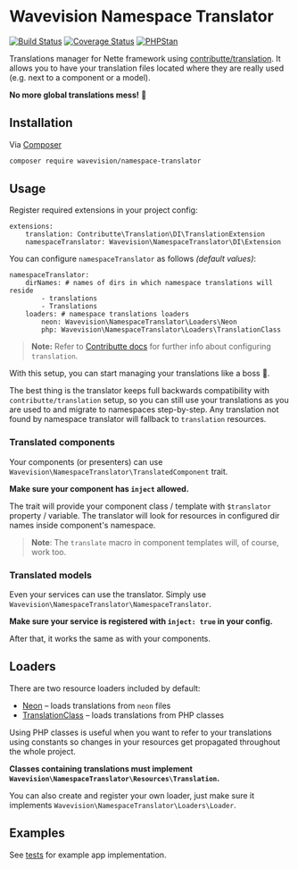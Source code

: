 # Wavevision Namespace Translator

[![Build Status](https://travis-ci.org/wavevision/namespace-translator.svg?branch=master)](https://travis-ci.org/wavevision/namespace-translator)
[![Coverage Status](https://coveralls.io/repos/github/wavevision/namespace-translator/badge.svg?branch=master)](https://coveralls.io/github/wavevision/namespace-translator?branch=master)
[![PHPStan](https://img.shields.io/badge/style-level%20max-brightgreen.svg?label=phpstan)](https://github.com/phpstan/phpstan)

Translations manager for Nette framework using [contributte/translation](https://github.com/contributte/translation). It allows you
to have your translation files located where they are really used (e.g. next to a component or a model). 

**No more global translations mess!** 💪

## Installation

Via [Composer](https://getcomposer.org)

```bash
composer require wavevision/namespace-translator
```

## Usage

Register required extensions in your project config:

```neon
extensions:
	translation: Contributte\Translation\DI\TranslationExtension
	namespaceTranslator: Wavevision\NamespaceTranslator\DI\Extension
```

You can configure `namespaceTranslator` as follows *(default values)*:

```neon
namespaceTranslator:
    dirNames: # names of dirs in which namespace translations will reside
        - translations
        - Translations
    loaders: # namespace translations loaders
        neon: Wavevision\NamespaceTranslator\Loaders\Neon
        php: Wavevision\NamespaceTranslator\Loaders\TranslationClass
```
> **Note:** Refer to [Contributte docs](https://contributte.org/packages/contributte/translation.html#configuration) 
> for further info about configuring `translation`.

With this setup, you can start managing your translations like a boss 🤵.

The best thing is the translator keeps full backwards compatibility with `contributte/translation` setup, 
so you can still use your translations as you are used to and migrate to namespaces step-by-step.
Any translation not found by namespace translator will fallback to `translation` resources.

### Translated components

Your components (or presenters) can use `Wavevision\NamespaceTranslator\TranslatedComponent` trait.

**Make sure your component has `inject` allowed.**

The trait will provide your component class / template with `$translator` property / variable. 
The translator will look for resources in configured dir names inside component's namespace.

> **Note**: The `translate` macro in component templates will, of course, work too.

### Translated models

Even your services can use the translator. Simply use `Wavevision\NamespaceTranslator\NamespaceTranslator`.

**Make sure your service is registered with `inject: true` in your config.**

After that, it works the same as with your components.

## Loaders

There are two resource loaders included by default:

- [Neon](./src/NamespaceTranslator/Loaders/Neon.php) – loads translations from `neon` files
- [TranslationClass](./src/NamespaceTranslator/Loaders/TranslationClass.php) – loads translations from PHP classes

Using PHP classes is useful when you want to refer to your translations using constants so changes in your resources get propagated throughout the whole project.

**Classes containing translations must implement `Wavevision\NamespaceTranslator\Resources\Translation`.**

You can also create and register your own loader, just make sure it implements `Wavevision\NamespaceTranslator\Loaders\Loader`.

## Examples

See [tests](./tests/NamespaceTranslatorTests/App) for example app implementation.
